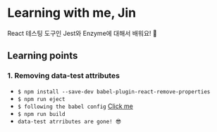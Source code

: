 # Learning with me, Jin

React 테스팅 도구인 Jest와 Enzyme에 대해서 배워요! 🎉

## Learning points

### 1. Removing data-test attributes

- `$ npm install --save-dev babel-plugin-react-remove-properties`
- `$ npm run eject`
- `$ following the babel config`
  [Click me](https://www.npmjs.com/package/babel-plugin-react-remove-properties)
- `$ npm run build`
- `data-test atrributes are gone! 😎`
